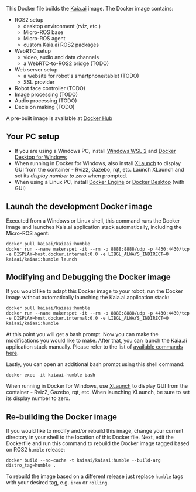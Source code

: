 This Docker file builds the [Kaia.ai](https://kaia.ai/) image. The Docker image contains:
- ROS2 setup
  - desktop environment (rviz, etc.)
  - Micro-ROS base
  - Micro-ROS agent
  - custom Kaia.ai ROS2 packages
- WebRTC setup
  - video, audio and data channels
  - a WebRTC-to-ROS2 bridge (TODO)
- Web server setup
  - a website for robot's smartphone/tablet (TODO)
  - SSL provider
- Robot face controller (TODO)
- Image processing (TODO)
- Audio processing (TODO)
- Decision making (TODO)

A pre-built image is available at [Docker Hub](https://hub.docker.com/r/kaiaai/kaiaai)

## Your PC setup
- If you are using a Windows PC, install [Windows WSL 2](https://learn.microsoft.com/en-us/windows/wsl/install)
and [Docker Desktop for Windows](https://docs.docker.com/desktop/install/windows-install/)
- When running in Docker for Windows, also install [XLaunch](https://sourceforge.net/projects/xming/)
to display GUI from the container - Rviz2, Gazebo, rqt, etc. Launch XLaunch and set its
*display number to zero* when prompted.
- When using a Linux PC, install [Docker Engine](https://docs.docker.com/engine/install/ubuntu/) or
[Docker Desktop](https://docs.docker.com/desktop/install/linux-install/) (with GUI)

## Launch the development Docker image
Executed from a Windows or Linux shell, this command runs the Docker image and launches
Kaia.ai application stack automatically, including the Micro-ROS agent:
```
docker pull kaiaai/kaiaai:humble
docker run --name makerspet -it --rm -p 8888:8888/udp -p 4430:4430/tcp -e DISPLAY=host.docker.internal:0.0 -e LIBGL_ALWAYS_INDIRECT=0 kaiaai/kaiaai:humble launch
```

## Modifying and Debugging the Docker image
If you would like to adapt this Docker image to your robot, run the Docker image without
automatically launching the Kaia.ai application stack:
```
docker pull kaiaai/kaiaai:humble
docker run --name makerspet -it --rm -p 8888:8888/udp -p 4430:4430/tcp -e DISPLAY=host.docker.internal:0.0 -e LIBGL_ALWAYS_INDIRECT=0 kaiaai/kaiaai:humble
```

At this point you will get a bash prompt. Now you can make the modifications you would like
to make. After that, you can launch the Kaia.ai application stack manually. Please refer to
the list of [available commands here](https://github.com/kaiaai/kaiaai).

Lastly, you can open an additional bash prompt using this shell command:
```
docker exec -it kaiaai-humble bash
```

When running in Docker for Windows, use [XLaunch](https://sourceforge.net/projects/vcxsrv/)
to display GUI from the container - Rviz2, Gazebo, rqt, etc.
When launching XLaunch, be sure to set its display number to zero.

## Re-building the Docker image
If you would like to modify and/or rebuild this image, change your current directory in
your shell to the location of this Docker file. Next, edit the Dockerfile and run this
command to rebuild the Docker image tagged based on ROS2 `humble` release:
```
docker build --no-cache -t kaiaai/kaiaai:humble --build-arg distro_tag=humble .
```
To rebuild the image based on a different release just replace
`humble` tags with your desired tag, e.g. `iron` or `rolling`.
